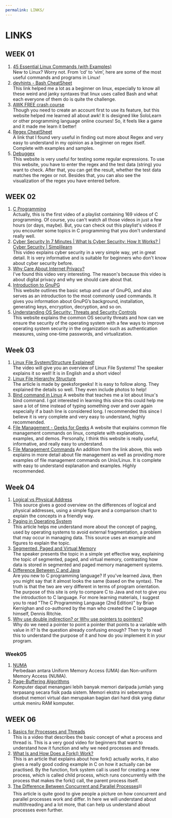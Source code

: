 ```yaml
---
permalink: LINKS/
---
```

# LINKS

## WEEK 01

1. [45 Essential Linux Commands (with Examples)](https://www.tutorialworks.com/linux-commands/)<br>
New to Linux? Worry not. From ‘cd’ to ‘vim’, here are some of the most useful commands and programs in Linux!<br>
2. [devhints - Bash CheatSheet](https://devhints.io/bash)<br>
This link helped me a lot as a beginner on linux, especially to know all these weird and janky syntaxes that linux uses called Bash and what each everyone of them do is quite the challenge.<br>
3. [AWK FREE crash course](https://www.shortcutfoo.com/app/dojos/awk/)<br>
Though you need to create an account first to use its feature, but this website helped me learned all about awk! It is designed like SoloLearn or other programming language online courses!
So, it feels like a game and it made me learn it better!
4. [Regex CheatSheet](https://www.rexegg.com/regex-quickstart.html)<br>
A link that I found very useful in finding out more about Regex and very easy to understand in my opinion as a beginner on regex itself. Complete with examples and samples.<br>
4. [Debuggex](https://www.debuggex.com/)<br>
This website is very useful for testing some regular expressions. To use this website, you have to enter the regex and the test data (string) you want to check. After that, you can get the result, whether the test data matches the regex or not. Besides that, you can also see the visualization of the regex you have entered before.

## WEEK 02

1. [C Programming](https://www.youtube.com/watch?v=rLf3jnHxSmU&list=PLBlnK6fEyqRggZZgYpPMUxdY1CYkZtARR)<br>
Actually, this is the first video of a playlist containing 169 videos of C programming. Of course, you can't watch all those videos in just a few hours (or days, maybe). But, you can check out this playlist's videos if you encounter some topics in C programming that you don't understand really well.
2. [Cyber Security In 7 Minutes | What Is Cyber Security: How It Works? | Cyber Security | Simplilearn](https://www.youtube.com/watch?v=inWWhr5tnEA)<br>
This video explains cyber security in a very simple way, yet in great detail. It is very informative and is suitable for beginners who don't know about cyber security before.
3. [Why Care About Internet Privacy?](https://www.youtube.com/watch?v=85mu9PLWCuI)<br>
I've found this video very interesting. The reason's because this video is about digital privacy and why we should care about that.
4. [Introduction to GnuPG](https://ianatkinson.net/computing/gnupg.htm)<br>
This website outlines the basic setup and use of GnuPG, and also serves as an introduction to the most commonly used commands. It gives you information about GnuPG’s background, installation, generating keys, encryption, decryption, and so on.
5. [Understanding OS Security: Threats and Security Controls](https://www.hysolate.com/learn/sandboxing/understanding-os-security-threats-and-security-controls/)<br>
This website explains the common OS security threats and how can we ensure the security of the operating system with a few ways to improve operating system security in the organization such as authentication measures, using one-time passwords, and virtualization.

## Week 03

1. [Linux File System/Structure Explained!](https://www.youtube.com/watch?v=HbgzrKJvDRw)<br>
The video will give you an overview of Linux File Systems! The speaker explains it so well! It is in English and a short video!
2. [Linux File Hierarchy Structure](https://www.geeksforgeeks.org/linux-file-hierarchy-structure/)<br>
The article is made by geeksforgeeks! It is easy to follow along. They explained the details so well. They even include photos to help!
3. [Bind command in Linux](https://www.geeksforgeeks.org/bind-command-in-linux-with-examples/#:~:text=bind%20command%20is%20Bash%20shell,being%20pressed%20on%20the%20keyboard.)
A website that teaches me a lot about linux's bind command. I got interested in learning this since this could help me save a lot of time instead of typing something over and over again especially if a bash line is considered long. I recommended this since I believe it is very complete and very easy to understand, highly recommended.
4. [File Management - Geeks for Geeks](https://www.geeksforgeeks.org/file-management-in-linux/)
A website that explains common file management commands on linux, complete with explanations, examples, and demos. Personally, I think this website is really useful, informative, and really easy to understand.
5. [File Management Commands](https://www.tutorialspoint.com/unix/unix-file-management.htm)
An addition from the link above, this web explains in more detail about file management as well as providing more examples of file management commands on Unix/Linux. It is complete with easy to understand explanation and examples. Highly recommended.

## Week 04
1. [Logical vs Physical Address](https://eng.libretexts.org/Courses/Delta_College/Operating_System%3A_The_Basics/07%3A_Memory/7.5%3A_Logical_vs_Physical_Address)<br>
This source gives a good overview on the differences of logical and physical addresses, using a simple figure and a comparison chart to explain the concepts in a friendly way.
2. [Paging in Operating System](https://www.geeksforgeeks.org/paging-in-operating-system/)<br>
This article helps me understand more about the concept of paging, used by operating systems to avoid external fragmentation, a problem that may occur in managing data. This source uses an example and figures to explain the topic.
3. [Segmented, Paged and Virtual Memory](https://www.youtube.com/watch?v=p9yZNLeOj4s)<br>
The speaker presents the topic in a simple yet effective way, explaining the topic of segmented, paged, and virtual memory, contrasting how data is stored in segmented and paged memory management systems.
4. [Difference Between C and Java](https://www.guru99.com/difference-between-java-and-c.html)<br>
Are you new to C programming language? If you've learned Java, then you might say that it almost looks the same (based on the syntax). The truth is that the two are very different in terms of program orientation. The purpose of this site is only to compare C to Java and not to give you the introduction to C language. For more learning materials, I suggest you to read "The C Programming Language (2nd Edition)" by Brian Kernighan and co-authored by the man who created the C language himself, Dennis Ritchie.
5. [Why use double indirection? or Why use pointers to pointers?](https://stackoverflow.com/questions/5580761/why-use-double-indirection-or-why-use-pointers-to-pointers)<br>
Why do we need a pointer to point a pointer that points to a variable with value in it? Is the question already confusing enough? Then try to read this to understand the purpose of it and how do you implement it in your program.

### Week05
1. [NUMA](https://www.geeksforgeeks.org/difference-between-uniform-memory-access-uma-and-non-uniform-memory-access-numa/)  
Perbedaan antara Uniform Memory Access (UMA) dan Non-uniform Memory Access (NUMA).
2. [Page-Buffering Algorithms](https://www.tutorialspoint.com/operating_system/os_virtual_memory.htm)  
Komputer dapat menangani lebih banyak memori daripada jumlah yang terpasang secara fisik pada sistem. Memori ekstra ini sebenarnya disebut memori virtual dan merupakan bagian dari hard disk yang diatur untuk meniru RAM komputer.

## WEEK 06
1. [Basics for Processes and Threads](https://www.youtube.com/watch?v=Wv7mzX8w3jI)<br>
This is a video that describes the basic concept of what a process and thread is. This is a very good video for beginners that want to understand how it function and why we need processes and threads.
2. [What Is and How Does a Fork() Work?](https://www.section.io/engineering-education/fork-in-c-programming-language/)<br>
This is an article that explains about how fork() actually works, it also gives a really good coding example in C on how it actually can be practised. By the function, fork system call is used for creating a new process, which is called child process, which runs concurrently with the process that makes the fork() call, the parent process itself.
3. [The Difference Between Concurrent and Parallel Processes](https://medium.com/@itIsMadhavan/concurrency-vs-parallelism-a-brief-review-b337c8dac350)⛓<br>
This article is quite good to give people a picture on how concurrent and parallel processes work and differ. In here we will understand about multithreading and a lot more, that can help us understand about processes even further.
